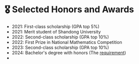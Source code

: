 # 🎖 Selected Honors and Awards
- 2021: First-class scholarship (GPA top 5%)  
- 2021: Merit student of Shandong University  
- 2022: Second-class scholarship (GPA top 10%)  
- 2022: First Prize in National Mathematics Competition  
- 2023: Second-class scholarship (GPA top 10%)  
- 2024: Bachelor's degree with honors (The [requirement](https://oatest.sdu.edu.cn/r/w?cmd=API_CLIENT_REPORT_FORM_OPENPAGE&formDefId=1c3fe903-8921-40fd-812c-a4460ff9234a&bindId=e4d248dc-b964-4797-a6ed-b7acf3974041))
- 
